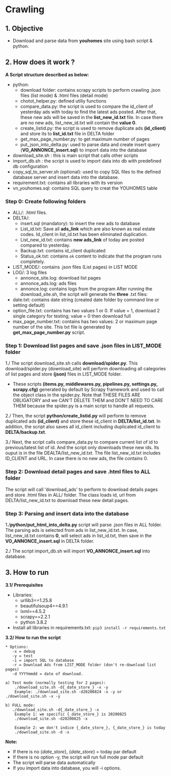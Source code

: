 # Crawling

## 1. Objective 

- Download and parse data from **youhomes** site using bash script & python.

## 2. How does it work ?  
**A Script structure described as below:**
-  python:  
    - download folder: contains scrapy scripts to perform crawling .json files (list mode) & .html files (detail mode)
    - chotot_helper.py: defined utiliy functions
    - compare_data.py: the script is used to compare the id_client of yesterday ads with today to find the latest ads posted. After that, these new ads will be saved in the **list_new_id.txt** file. In case there are no new ads, list_new_id.txt will contain the **value 0**.
    - create_listid.py: the script is used to remove duplicate ads **(id_client)** and store its to **list_id.txt** file in DELTA folder
    - get_max_page_number.py: to get maximum number of pages
    - put_json_into_delta.py: used to parse data and create insert query (**VO_ANNONCE_insert.sql**) to import data into the database
-  download_site.sh : this is main script that calls other scripts
-  import_db.sh : the script is used to import data into db with predefined db configuration
-  copy_sql_to_server.sh (optional): used to copy SQL files to the defined database server and insert data into the database.
-  requirement.txt: contains all libraries with its version
-  vn_youhomes.sql: contains SQL query to creat the YOUHOMES table

### Step 0: Create following folders
-  ALL/: .html files.
-  DELTA/: 
    - insert.sql (mandatory): to insert the new ads to database
    - List_id.txt: Save all **ads_link** which are also known as real estate codes. Id_client in list_id.txt has been eliminated duplication.
    - List_new_id.txt: contains **new ads_link** of today are posted compared to yesterday.
    - Backup.txt: contains id_client duplicated
    - Status_ok.txt: contains ``ok`` content to indicate that the program runs completely.
- LIST_MODE/: contains .json files (List pages) in LIST MODE
- LOG/: 3 log files
    - annonce_site.log: download list pages
    - annonce_ads.log: ads files
    - annonce.log: contains logs from the program
After running the download_site.sh, the script will generate the **three** .txt files:
- date.txt: contains date string (created date folder by command line or setting default)
- option_file.txt: contains has two values 1 or 0. If value = 1, download 2 single category for testing; value = 0 then download full
- max_page_number.txt: contains has two values: 2 or maximum page number of the site. This txt file is generated by **get_max_page_number.py** script. 

###  Step 1: Download list pages and save .json files in LIST_MODE folder
1./ The script download_site.sh calls **download/spider.py**. This download/spider.py (download_site) will perform downloading all categories of list pages and store **(json)** files in LIST_MODE folder.
- These scripts **(items.py, middlewares.py, pipelines.py, settings.py, scrapy.cfg)** generated by default by Scrapy framework and used to call the object class in the spider.py. Note that THESE FILES ARE OBLIGATORY and we CAN'T DELETE THEM and DON'T NEED TO CARE THEM because the spider.py is a main script to handle all requests.

2./ Then, the script **python/create_listid.py** will perform to remove duplicated ads  **(id_client)** and store these id_client in  **DELTA/list_id.txt**. In addition, the script also saves all id_client including duplicated id_client to **DELTA/backup.txt**.

3./ Next, the script calls compare_data.py to compare current list of id to previous/latest list of id. And the script only downloads these new ids. Its ouput is in the file DEALTA/list_new_id.txt. The file list_new_id.txt includes ID_CLIENT and URL. In case there is no new ads, the file contains 0.

### Step 2: Download detail pages and save .html files to ALL folder
The script will call 'download_ads' to perform to download details pages and store .html files in ALL/ folder. The class loads id, url from DELTA/list_new_id.txt to download these new detail pages.

### Step 3: Parsing and insert data into the database
1./**python/put_html_into_delta.py** script will parse .json files in ALL folder. The parsing ads is selected from ads in list_new_id.txt. In case, list_new_id.txt contains **0**, will select ads in list_id.txt, then save in the **VO_ANNONCE_insert.sql** in DELTA folder. 

2./ The script import_db.sh will import **VO_ANNONCE_insert.sql** into database.

## 3. How to run
**3.1/ Prerequisites**
- Libraries:
    - urllib3==1.25.8
    - beautifulsoup4==4.9.1
    - lxml==4.5.2 
    - scrapy==2.2.1 
    - python 3.8.2
- Install all libraries in requirements.txt: ``` pip3 install -r requirements.txt ```

**3.2/ How to run the script**

  ```
  * Options: 
     -x = debug
     -y = test 
     -i = import SQL to database
     -r = Download Ads from LIST_MODE folder (don't re-download list pages)
     -d YYYYmmdd = date of download.
  ```
    a) Test mode (normally testing for 2 pages):    
        ./download_site.sh -d{_date_store_} -x -y
        Example: ./download_site.sh -d20200824 -x -y or  ./download_site.sh -x -y        

    b) FULL mode:      
       ./download_site.sh -d{_date_store_} -x    
        Example 1: we specific {_date_store_} is 20200825
        ./download_site.sh -d20200825 -x

        Example 2: we don't indice {_date_store_}, {_date_store_} is today
        ./download_site.sh -d -x
        
**Note:**
-   If there is no {_date_store_}, {_date_store_} = today par default
-   If there is no option -y, the script will run full mode par default
-   The script will parse data automatically
-   If you import data into database, you will -i options.      
